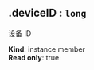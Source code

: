 <a name="module_miot/service/security--module.exports.ISecureKey+deviceID"></a>

## .deviceID : <code>long</code>
设备 ID

**Kind**: instance member  
**Read only**: true  
